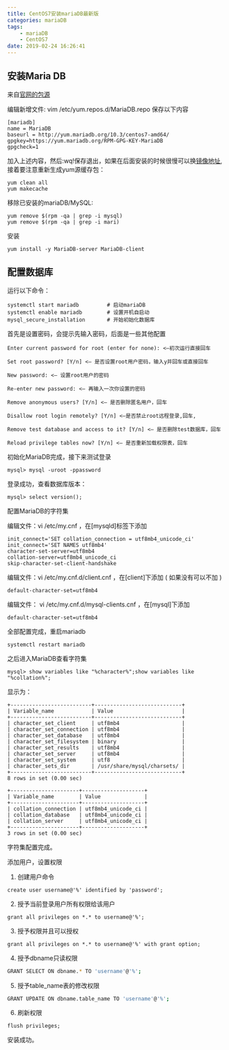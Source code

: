 ```yaml
---
title: CentOS7安装mariaDB最新版
categories: mariaDB
tags: 
    - mariaDB
    - CentOS7
date: 2019-02-24 16:26:41
---
```


安装Maria DB
-------------

来自[官网的包源](https://downloads.mariadb.org/mariadb/repositories/)

编辑新增文件:  vim /etc/yum.repos.d/MariaDB.repo 保存以下内容

```
[mariadb]
name = MariaDB
baseurl = http://yum.mariadb.org/10.3/centos7-amd64/
gpgkey=https://yum.mariadb.org/RPM-GPG-KEY-MariaDB
gpgcheck=1
```

加入上述内容，然后:wq!保存退出，如果在后面安装的时候很慢可以换[镜像地址](http://mirrors.neusoft.edu.cn/mariadb//mariadb-10.3.15/yum/centos6-amd64/), 接着要注意重新生成yum源缓存包：
```
yum clean all
yum makecache
```


移除已安装的mariaDB/MySQL:
```
yum remove $(rpm -qa | grep -i mysql)
yum remove $(rpm -qa | grep -i mari)
```

安装
```
yum install -y MariaDB-server MariaDB-client
```

配置数据库
--------

运行以下命令：
```
systemctl start mariadb         # 启动mariaDB
systemctl enable mariadb        # 设置开机自启动
mysql_secure_installation       # 开始初始化数据库
```
首先是设置密码，会提示先输入密码，后面是一些其他配置
```
Enter current password for root (enter for none): <–初次运行直接回车

Set root password? [Y/n] <– 是否设置root用户密码，输入y并回车或直接回车

New password: <– 设置root用户的密码

Re-enter new password: <– 再输入一次你设置的密码

Remove anonymous users? [Y/n] <– 是否删除匿名用户，回车

Disallow root login remotely? [Y/n] <–是否禁止root远程登录,回车,

Remove test database and access to it? [Y/n] <– 是否删除test数据库，回车

Reload privilege tables now? [Y/n] <– 是否重新加载权限表，回车
```

初始化MariaDB完成，接下来测试登录
```
mysql> mysql -uroot -ppassword
```
登录成功，查看数据库版本：
```
mysql> select version();
```

配置MariaDB的字符集

编辑文件：vi /etc/my.cnf ，在[mysqld]标签下添加
```
init_connect='SET collation_connection = utf8mb4_unicode_ci' 
init_connect='SET NAMES utf8mb4' 
character-set-server=utf8mb4 
collation-server=utf8mb4_unicode_ci 
skip-character-set-client-handshake
```

编辑文件：vi /etc/my.cnf.d/client.cnf ，在[client]下添加 ( 如果没有可以不加 )
```
default-character-set=utf8mb4
```

编辑文件： vi /etc/my.cnf.d/mysql-clients.cnf ，在[mysql]下添加
```
default-character-set=utf8mb4
```

 全部配置完成，重启mariadb
```
systemctl restart mariadb
```

之后进入MariaDB查看字符集
```
mysql> show variables like "%character%";show variables like "%collation%";
```

显示为：
```
+--------------------------+----------------------------+
| Variable_name            | Value                      |
+--------------------------+----------------------------+
| character_set_client     | utf8mb4                    |
| character_set_connection | utf8mb4                    |
| character_set_database   | utf8mb4                    |
| character_set_filesystem | binary                     |
| character_set_results    | utf8mb4                    |
| character_set_server     | utf8mb4                    |
| character_set_system     | utf8                       |
| character_sets_dir       | /usr/share/mysql/charsets/ |
+--------------------------+----------------------------+
8 rows in set (0.00 sec)

+----------------------+--------------------+
| Variable_name        | Value              |
+----------------------+--------------------+
| collation_connection | utf8mb4_unicode_ci |
| collation_database   | utf8mb4_unicode_ci |
| collation_server     | utf8mb4_unicode_ci |
+----------------------+--------------------+
3 rows in set (0.00 sec)
```
字符集配置完成。

添加用户，设置权限

1. 创建用户命令

```
create user username@'%' identified by 'password';
```

2. 授予当前登录用户所有权限给该用户 

```
grant all privileges on *.* to username@'%';
```

3. 授予权限并且可以授权

```
grant all privileges on *.* to username@'%' with grant option;
```

4. 授予dbname只读权限

```bash
GRANT SELECT ON dbname.* TO 'username'@'%';
```

5. 授予table_name表的修改权限

```bash
GRANT UPDATE ON dbname.table_name TO 'username'@'%';
```

6. 刷新权限

```
flush privileges;
```


安装成功。